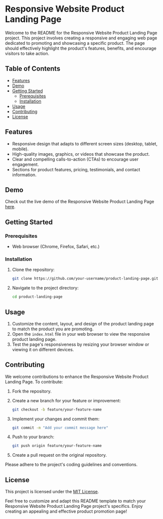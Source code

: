 # Responsive Website Product Landing Page

Welcome to the README for the Responsive Website Product Landing Page project. This project involves creating a responsive and engaging web page dedicated to promoting and showcasing a specific product. The page should effectively highlight the product's features, benefits, and encourage visitors to take action.

## Table of Contents

- [Features](#features)
- [Demo](#demo)
- [Getting Started](#getting-started)
  - [Prerequisites](#prerequisites)
  - [Installation](#installation)
- [Usage](#usage)
- [Contributing](#contributing)
- [License](#license)

## Features

- Responsive design that adapts to different screen sizes (desktop, tablet, mobile).
- High-quality images, graphics, or videos that showcase the product.
- Clear and compelling calls-to-action (CTAs) to encourage user engagement.
- Sections for product features, pricing, testimonials, and contact information.

## Demo

Check out the live demo of the Responsive Website Product Landing Page [here](https://codepen.io/Sumithra-Rajendran/full/ZEmZORw).

## Getting Started

### Prerequisites

- Web browser (Chrome, Firefox, Safari, etc.)

### Installation

1. Clone the repository:

   ```bash
   git clone https://github.com/your-username/product-landing-page.git
   ```

2. Navigate to the project directory:

   ```bash
   cd product-landing-page
   ```

## Usage

1. Customize the content, layout, and design of the product landing page to match the product you are promoting.
2. Open the `index.html` file in your web browser to view the responsive product landing page.
3. Test the page's responsiveness by resizing your browser window or viewing it on different devices.

## Contributing

We welcome contributions to enhance the Responsive Website Product Landing Page. To contribute:

1. Fork the repository.
2. Create a new branch for your feature or improvement:

   ```bash
   git checkout -b feature/your-feature-name
   ```

3. Implement your changes and commit them:

   ```bash
   git commit -m "Add your commit message here"
   ```

4. Push to your branch:

   ```bash
   git push origin feature/your-feature-name
   ```

5. Create a pull request on the original repository.

Please adhere to the project's coding guidelines and conventions.

## License

This project is licensed under the [MIT License](LICENSE).

Feel free to customize and adapt this README template to match your Responsive Website Product Landing Page project's specifics. Enjoy creating an appealing and effective product promotion page!
